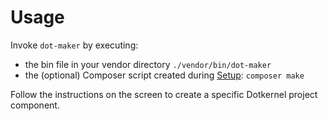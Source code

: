 # Usage

Invoke `dot-maker` by executing:

- the bin file in your vendor directory `./vendor/bin/dot-maker`
- the (optional) Composer script created during [Setup](setup.md#add-dot-maker-to-composerjson): `composer make`

Follow the instructions on the screen to create a specific Dotkernel project component.
